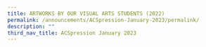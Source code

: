 ```yaml
---
title: ARTWORKS BY OUR VISUAL ARTS STUDENTS (2022)
permalink: /announcements/ACSpression-January-2023/permalink/
description: ""
third_nav_title: ACSpression January 2023
---
```

